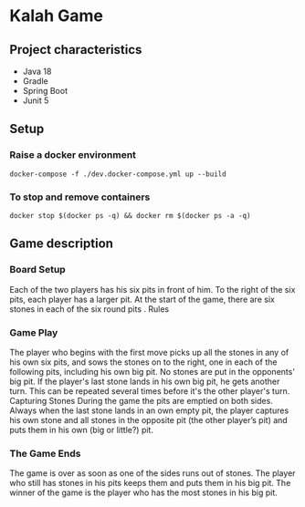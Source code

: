 # Kalah Game

## Project characteristics
* Java 18
* Gradle
* Spring Boot
* Junit 5

## Setup
### Raise a docker environment
```
docker-compose -f ./dev.docker-compose.yml up --build
```
### To stop and remove containers
```
docker stop $(docker ps -q) && docker rm $(docker ps -a -q)
```

## Game description

### Board Setup
Each of the two players has his six pits in front of him. To the right of the six pits,
each player has a larger pit. At the start of the game, there are six stones in each
of the six round pits .
Rules
### Game Play
The player who begins with the first move picks up all the stones in any of his own
six pits, and sows the stones on to the right, one in each of the following pits,
including his own big pit. No stones are put in the opponents' big pit. If the player's
last stone lands in his own big pit, he gets another turn. This can be repeated
several times before it's the other player's turn.
Capturing Stones
During the game the pits are emptied on both sides. Always when the last stone
lands in an own empty pit, the player captures his own stone and all stones in the
opposite pit (the other player’s pit) and puts them in his own (big or little?) pit.
### The Game Ends
The game is over as soon as one of the sides runs out of stones. The player who
still has stones in his pits keeps them and puts them in his big pit. The winner of
the game is the player who has the most stones in his big pit.

